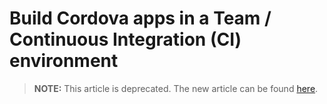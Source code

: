 <properties pageTitle="Build Cordova apps in a Team / Continuous Integration (CI) environment"
  description="Build Cordova apps in a Team / Continuous Integration (CI) environment"
  services=""
  documentationCenter=""
  authors="bursteg" />

# Build Cordova apps in a Team / Continuous Integration (CI) environment

> **NOTE:** This article is deprecated. The new article can be found [here](/articles/tutorial-team-build/tutorial-team-build-readme.md).
